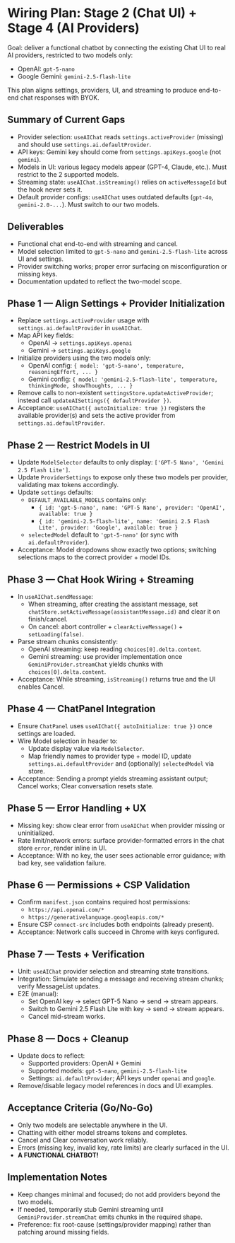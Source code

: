 # Wiring Plan: Stage 2 (Chat UI) + Stage 4 (AI Providers)

Goal: deliver a functional chatbot by connecting the existing Chat UI to real AI providers, restricted to two models only:

- OpenAI: `gpt-5-nano`
- Google Gemini: `gemini-2.5-flash-lite`

This plan aligns settings, providers, UI, and streaming to produce end-to-end chat responses with BYOK.

## Summary of Current Gaps

- Provider selection: `useAIChat` reads `settings.activeProvider` (missing) and should use `settings.ai.defaultProvider`.
- API keys: Gemini key should come from `settings.apiKeys.google` (not `gemini`).
- Models in UI: various legacy models appear (GPT-4, Claude, etc.). Must restrict to the 2 supported models.
- Streaming state: `useAIChat.isStreaming()` relies on `activeMessageId` but the hook never sets it.
- Default provider configs: `useAIChat` uses outdated defaults (`gpt-4o`, `gemini-2.0-...`). Must switch to our two models.

## Deliverables

- Functional chat end-to-end with streaming and cancel.
- Model selection limited to `gpt-5-nano` and `gemini-2.5-flash-lite` across UI and settings.
- Provider switching works; proper error surfacing on misconfiguration or missing keys.
- Documentation updated to reflect the two-model scope.

## Phase 1 — Align Settings + Provider Initialization

- Replace `settings.activeProvider` usage with `settings.ai.defaultProvider` in `useAIChat`.
- Map API key fields:
  - OpenAI → `settings.apiKeys.openai`
  - Gemini → `settings.apiKeys.google`
- Initialize providers using the two models only:
  - OpenAI config: `{ model: 'gpt-5-nano', temperature, reasoningEffort, ... }`
  - Gemini config: `{ model: 'gemini-2.5-flash-lite', temperature, thinkingMode, showThoughts, ... }`
- Remove calls to non-existent `settingsStore.updateActiveProvider`; instead call `updateAISettings({ defaultProvider })`.
- Acceptance: `useAIChat({ autoInitialize: true })` registers the available provider(s) and sets the active provider from `settings.ai.defaultProvider`.

## Phase 2 — Restrict Models in UI

- Update `ModelSelector` defaults to only display: `['GPT-5 Nano', 'Gemini 2.5 Flash Lite']`.
- Update `ProviderSettings` to expose only these two models per provider, validating max tokens accordingly.
- Update `settings` defaults:
  - `DEFAULT_AVAILABLE_MODELS` contains only:
    - `{ id: 'gpt-5-nano', name: 'GPT-5 Nano', provider: 'OpenAI', available: true }`
    - `{ id: 'gemini-2.5-flash-lite', name: 'Gemini 2.5 Flash Lite', provider: 'Google', available: true }`
  - `selectedModel` default to `'gpt-5-nano'` (or sync with `ai.defaultProvider`).
- Acceptance: Model dropdowns show exactly two options; switching selections maps to the correct provider + model IDs.

## Phase 3 — Chat Hook Wiring + Streaming

- In `useAIChat.sendMessage`:
  - When streaming, after creating the assistant message, set `chatStore.setActiveMessage(assistantMessage.id)` and clear it on finish/cancel.
  - On cancel: abort controller + `clearActiveMessage()` + `setLoading(false)`.
- Parse stream chunks consistently:
  - OpenAI streaming: keep reading `choices[0].delta.content`.
  - Gemini streaming: use provider implementation once `GeminiProvider.streamChat` yields chunks with `choices[0].delta.content`.
- Acceptance: While streaming, `isStreaming()` returns true and the UI enables Cancel.

## Phase 4 — ChatPanel Integration

- Ensure `ChatPanel` uses `useAIChat({ autoInitialize: true })` once settings are loaded.
- Wire Model selection in header to:
  - Update display value via `ModelSelector`.
  - Map friendly names to provider type + model ID, update `settings.ai.defaultProvider` and (optionally) `selectedModel` via store.
- Acceptance: Sending a prompt yields streaming assistant output; Cancel works; Clear conversation resets state.

## Phase 5 — Error Handling + UX

- Missing key: show clear error from `useAIChat` when provider missing or uninitialized.
- Rate limit/network errors: surface provider-formatted errors in the chat store `error`, render inline in UI.
- Acceptance: With no key, the user sees actionable error guidance; with bad key, see validation failure.

## Phase 6 — Permissions + CSP Validation

- Confirm `manifest.json` contains required host permissions:
  - `https://api.openai.com/*`
  - `https://generativelanguage.googleapis.com/*`
- Ensure CSP `connect-src` includes both endpoints (already present).
- Acceptance: Network calls succeed in Chrome with keys configured.

## Phase 7 — Tests + Verification

- Unit: `useAIChat` provider selection and streaming state transitions.
- Integration: Simulate sending a message and receiving stream chunks; verify MessageList updates.
- E2E (manual):
  - Set OpenAI key → select GPT-5 Nano → send → stream appears.
  - Switch to Gemini 2.5 Flash Lite with key → send → stream appears.
  - Cancel mid-stream works.

## Phase 8 — Docs + Cleanup

- Update docs to reflect:
  - Supported providers: OpenAI + Gemini
  - Supported models: `gpt-5-nano`, `gemini-2.5-flash-lite`
  - Settings: `ai.defaultProvider`; API keys under `openai` and `google`.
- Remove/disable legacy model references in docs and UI examples.

## Acceptance Criteria (Go/No-Go)

- Only two models are selectable anywhere in the UI.
- Chatting with either model streams tokens and completes.
- Cancel and Clear conversation work reliably.
- Errors (missing key, invalid key, rate limits) are clearly surfaced in the UI.
- **A FUNCTIONAL CHATBOT!**

## Implementation Notes

- Keep changes minimal and focused; do not add providers beyond the two models.
- If needed, temporarily stub Gemini streaming until `GeminiProvider.streamChat` emits chunks in the required shape.
- Preference: fix root-cause (settings/provider mapping) rather than patching around missing fields.
